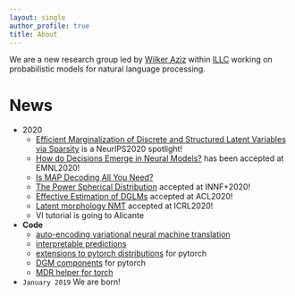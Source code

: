 ```yaml
---
layout: single
author_profile: true
title: About
---
```


We are a new research group led by [Wilker Aziz](http://wilkeraziz.github.io) within [ILLC](http://www.illc.uva.nl) working on probabilistic models for natural language processing. 



# News


* 2020
    * [Efficient Marginalization of Discrete and Structured Latent Variables via Sparsity](https://arxiv.org/pdf/2007.01919.pdf) is a NeurIPS2020 spotlight!
    * [How do Decisions Emerge in Neural Models?](https://arxiv.org/pdf/2004.14992.pdf) has been accepted at EMNL2020!
    * [Is MAP Decoding All You Need?](https://arxiv.org/pdf/2005.10283.pdf)
    * [The Power Spherical Distribution](https://arxiv.org/pdf/2006.04437.pdf) accepted at INNF+2020!
    * [Effective Estimation of DGLMs](https://www.aclweb.org/anthology/2020.acl-main.646.pdf) accepted at ACL2020!
    * [Latent morphology NMT](https://arxiv.org/pdf/1910.13890.pdf) accepted at ICRL2020!
    * VI tutorial is going to Alicante
* **Code** 
    * [auto-encoding variational neural machine translation](https://github.com/Roxot/AEVNMT.pt)
    * [interpretable predictions](https://github.com/bastings/interpretable_predictions)
    * [extensions to pytorch distributions](https://github.com/probabll/dists.pt) for pytorch
    * [DGM components](https://github.com/probabll/dgm.pt) for pytorch
    * [MDR helper for torch](https://github.com/EelcovdW/pytorch-constrained-opt)
* `January 2019` We are born!
